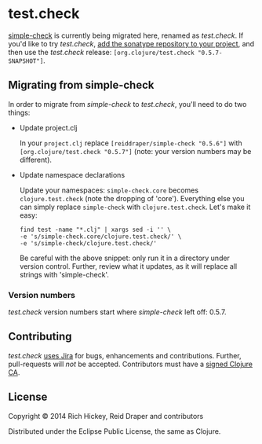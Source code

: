 # test.check

[simple-check](https://github.com/reiddraper/simple-check) is currently being
migrated here, renamed as _test.check_. If you'd like to try _test.check_, [add
the sonatype repository to your
project](http://dev.clojure.org/display/community/Maven+Settings+and+Repositories),
and then use the _test.check_ release:
`[org.clojure/test.check "0.5.7-SNAPSHOT"]`.

## Migrating from simple-check

In order to migrate from _simple-check_ to _test.check_, you'll need to do two
things:

* Update project.clj

    In your `project.clj` replace `[reiddraper/simple-check "0.5.6"]` with
    `[org.clojure/test.check "0.5.7"]` (note: your version numbers may be
    different).

* Update namespace declarations

    Update your namespaces: `simple-check.core` becomes `clojure.test.check` (note
    the dropping of 'core'). Everything else you can simply replace `simple-check`
    with `clojure.test.check`. Let's make it easy:

    ```shell
    find test -name "*.clj" | xargs sed -i '' \
    -e 's/simple-check.core/clojure.test.check/' \
    -e 's/simple-check/clojure.test.check/'
    ```

    Be careful with the above snippet: only run it in a directory under version
    control. Further, review what it updates, as it will replace all strings with
    'simple-check'.

### Version numbers

_test.check_ version numbers start where _simple-check_ left off: 0.5.7.

## Contributing

_test.check_ [uses Jira](http://dev.clojure.org/jira/browse/TCHECK) for bugs,
enhancements and contributions. Further, pull-requests will _not_ be accepted.
Contributors must have a [signed Clojure CA](http://clojure.org/contributing).

## License

Copyright © 2014 Rich Hickey, Reid Draper and contributors

Distributed under the Eclipse Public License, the same as Clojure.
